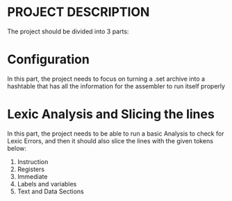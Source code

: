 # PROJECT DESCRIPTION

The project should be divided into 3 parts:

# Configuration

In this part, the project needs to focus on turning a .set archive into a hashtable that has all the information for the assembler to run itself properly

# Lexic Analysis and Slicing the lines

In this part, the project needs to be able to run a basic Analysis to check for Lexic Errors, and then it should also slice the lines with the given tokens below:

1. Instruction
2. Registers
3. Immediate
4. Labels and variables
5. Text and Data Sections

